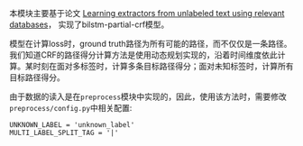 本模块主要基于论文 [Learning extractors from unlabeled text using relevant databases](https://www.aaai.org/Papers/Workshops/2007/WS-07-14/WS07-14-002.pdf)，
实现了bilstm-partial-crf模型。

模型在计算loss时，ground truth路径为所有可能的路径，而不仅仅是一条路径。我们知道CRF的路径得分计算方法是使用动态规划实现的，沿着时间维度依此计算。某时刻在面对多标签时，计算多条目标路径得分；面对未知标签时，计算所有目标路径得分。

由于数据的读入是在`preprocess`模块中实现的，因此，使用该方法时，需要修改`preprocess/config.py`中相关配置:

```
UNKNOWN_LABEL = 'unknown_label'
MULTI_LABEL_SPLIT_TAG = '|'
```
